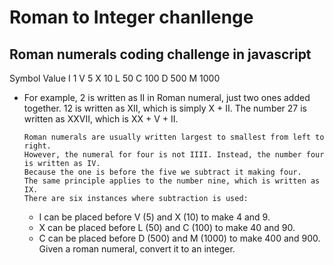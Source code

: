 # Roman to Integer chanllenge
## Roman numerals coding challenge in javascript

Symbol       Value
I             1
V             5
X             10
L             50
C             100
D             500
M             1000

- For example, 2 is written as II in Roman numeral, just two ones added together. 12 is written as XII, which is simply X + II. The number 27 is written as XXVII, which is XX + V + II.

   ```
   Roman numerals are usually written largest to smallest from left to right.
   However, the numeral for four is not IIII. Instead, the number four is written as IV. 
   Because the one is before the five we subtract it making four. 
   The same principle applies to the number nine, which is written as IX. 
   There are six instances where subtraction is used:
   ```

   - I can be placed before V (5) and X (10) to make 4 and 9. 
   - X can be placed before L (50) and C (100) to make 40 and 90. 
   - C can be placed before D (500) and M (1000) to make 400 and 900.
Given a roman numeral, convert it to an integer.
